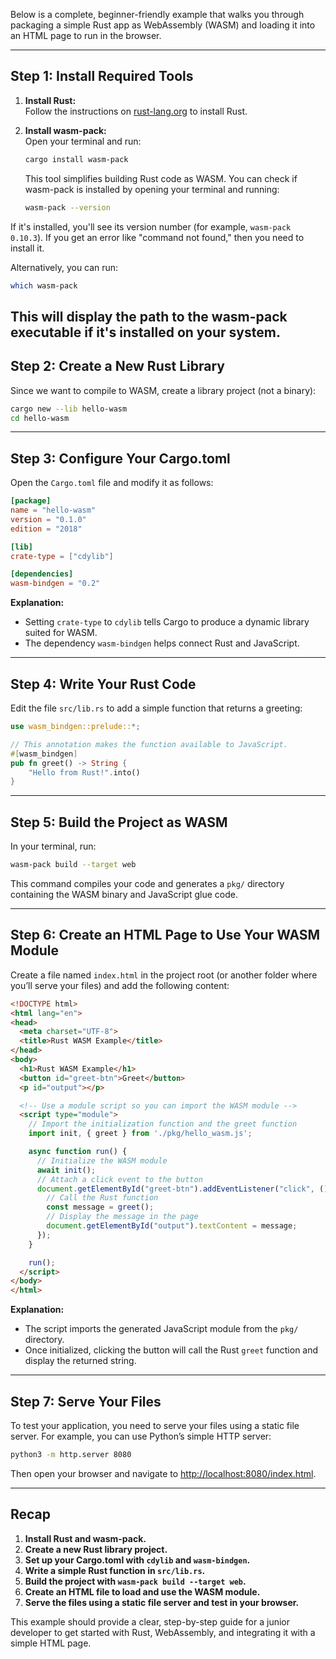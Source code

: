 Below is a complete, beginner-friendly example that walks you through packaging a simple Rust app as WebAssembly (WASM) and loading it into an HTML page to run in the browser.

---

## Step 1: Install Required Tools

1. **Install Rust:**  
   Follow the instructions on [rust-lang.org](https://www.rust-lang.org/tools/install) to install Rust.

2. **Install wasm-pack:**  
   Open your terminal and run:  
   ```bash
   cargo install wasm-pack
   ```
   This tool simplifies building Rust code as WASM.
   You can check if wasm-pack is installed by opening your terminal and running:
   
   ```bash
   wasm-pack --version
   ```

If it's installed, you'll see its version number (for example, `wasm-pack 0.10.3`). If you get an error like "command not found," then you need to install it. 

Alternatively, you can run:

```bash
which wasm-pack
```

This will display the path to the wasm-pack executable if it's installed on your system.
---

## Step 2: Create a New Rust Library

Since we want to compile to WASM, create a library project (not a binary):

```bash
cargo new --lib hello-wasm
cd hello-wasm
```

---

## Step 3: Configure Your Cargo.toml

Open the `Cargo.toml` file and modify it as follows:

```toml
[package]
name = "hello-wasm"
version = "0.1.0"
edition = "2018"

[lib]
crate-type = ["cdylib"]

[dependencies]
wasm-bindgen = "0.2"
```

**Explanation:**  
- Setting `crate-type` to `cdylib` tells Cargo to produce a dynamic library suited for WASM.  
- The dependency `wasm-bindgen` helps connect Rust and JavaScript.

---

## Step 4: Write Your Rust Code

Edit the file `src/lib.rs` to add a simple function that returns a greeting:

```rust
use wasm_bindgen::prelude::*;

// This annotation makes the function available to JavaScript.
#[wasm_bindgen]
pub fn greet() -> String {
    "Hello from Rust!".into()
}
```

---

## Step 5: Build the Project as WASM

In your terminal, run:

```bash
wasm-pack build --target web
```

This command compiles your code and generates a `pkg/` directory containing the WASM binary and JavaScript glue code.

---

## Step 6: Create an HTML Page to Use Your WASM Module

Create a file named `index.html` in the project root (or another folder where you’ll serve your files) and add the following content:

```html
<!DOCTYPE html>
<html lang="en">
<head>
  <meta charset="UTF-8">
  <title>Rust WASM Example</title>
</head>
<body>
  <h1>Rust WASM Example</h1>
  <button id="greet-btn">Greet</button>
  <p id="output"></p>

  <!-- Use a module script so you can import the WASM module -->
  <script type="module">
    // Import the initialization function and the greet function
    import init, { greet } from './pkg/hello_wasm.js';

    async function run() {
      // Initialize the WASM module
      await init();
      // Attach a click event to the button
      document.getElementById("greet-btn").addEventListener("click", () => {
        // Call the Rust function
        const message = greet();
        // Display the message in the page
        document.getElementById("output").textContent = message;
      });
    }

    run();
  </script>
</body>
</html>
```

**Explanation:**  
- The script imports the generated JavaScript module from the `pkg/` directory.  
- Once initialized, clicking the button will call the Rust `greet` function and display the returned string.

---

## Step 7: Serve Your Files

To test your application, you need to serve your files using a static file server. For example, you can use Python’s simple HTTP server:

```bash
python3 -m http.server 8080
```

Then open your browser and navigate to [http://localhost:8080/index.html](http://localhost:8080/index.html).

---

## Recap

1. **Install Rust and wasm-pack.**
2. **Create a new Rust library project.**
3. **Set up your Cargo.toml with `cdylib` and `wasm-bindgen`.**
4. **Write a simple Rust function in `src/lib.rs`.**
5. **Build the project with `wasm-pack build --target web`.**
6. **Create an HTML file to load and use the WASM module.**
7. **Serve the files using a static file server and test in your browser.**

This example should provide a clear, step-by-step guide for a junior developer to get started with Rust, WebAssembly, and integrating it with a simple HTML page.
